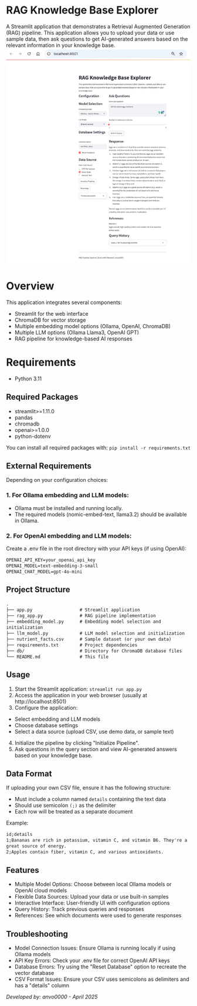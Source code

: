 # RAG Knowledge Base Explorer
A Streamlit application that demonstrates a Retrieval Augmented Generation (RAG) pipeline. 
This application allows you to upload your data or use sample data, then ask questions to get AI-generated answers based on the relevant information in your knowledge base.
![Preview RAG KB Explorer.png](Preview%20RAG%20KB%20Explorer.png)
# Overview
This application integrates several components:
- Streamlit for the web interface
- ChromaDB for vector storage
- Multiple embedding model options (Ollama, OpenAI, ChromaDB)
- Multiple LLM options (Ollama Llama3, OpenAI GPT)
- RAG pipeline for knowledge-based AI responses

# Requirements
- Python 3.11

## Required Packages
- streamlit>=1.11.0
- pandas
- chromadb
- openai>=1.0.0
- python-dotenv

You can install all required packages with:
`pip install -r requirements.txt`

## External Requirements
Depending on your configuration choices:

### 1. For Ollama embedding and LLM models:
- Ollama must be installed and running locally.
- The required models (nomic-embed-text, llama3.2) should be available in Ollama.

### 2. For OpenAI embedding and LLM models:
Create a .env file in the root directory with your API keys (if using OpenAI):
```
OPENAI_API_KEY=your_openai_api_key
OPENAI_MODEL=text-embedding-3-small
OPENAI_CHAT_MODEL=gpt-4o-mini
```
## Project Structure
``` 
.
├── app.py                  # Streamlit application
├── rag_app.py              # RAG pipeline implementation
├── embedding_model.py      # Embedding model selection and initialization
├── llm_model.py            # LLM model selection and initialization
├── nutrient_facts.csv      # Sample dataset (or your own data)
├── requirements.txt        # Project dependencies
├── db/                     # Directory for ChromaDB database files
└── README.md               # This file
```

## Usage
1. Start the Streamlit application: 
`streamlit run app.py`
2. Access the application in your web browser (usually at http://localhost:8501)
3. Configure the application:
- Select embedding and LLM models
- Choose database settings
- Select a data source (upload CSV, use demo data, or sample text)
4. Initialize the pipeline by clicking "Initialize Pipeline".
5. Ask questions in the query section and view AI-generated answers based on your knowledge base.

## Data Format
If uploading your own CSV file, ensure it has the following structure:
- Must include a column named `details` containing the text data
- Should use semicolon `(;)` as the delimiter
- Each row will be treated as a separate document

Example:
```csv
id;details
1;Bananas are rich in potassium, vitamin C, and vitamin B6. They're a great source of energy.
2;Apples contain fiber, vitamin C, and various antioxidants.
```

## Features
- Multiple Model Options: Choose between local Ollama models or OpenAI cloud models
- Flexible Data Sources: Upload your data or use built-in samples
- Interactive Interface: User-friendly UI with configuration options
- Query History: Track previous queries and responses
- References: See which documents were used to generate responses

## Troubleshooting
- Model Connection Issues: Ensure Ollama is running locally if using Ollama models
- API Key Errors: Check your .env file for correct OpenAI API keys
- Database Errors: Try using the "Reset Database" option to recreate the vector database
- CSV Format Issues: Ensure your CSV uses semicolons as delimiters and has a "details" column


_Developed by: anvo0000 - April 2025_